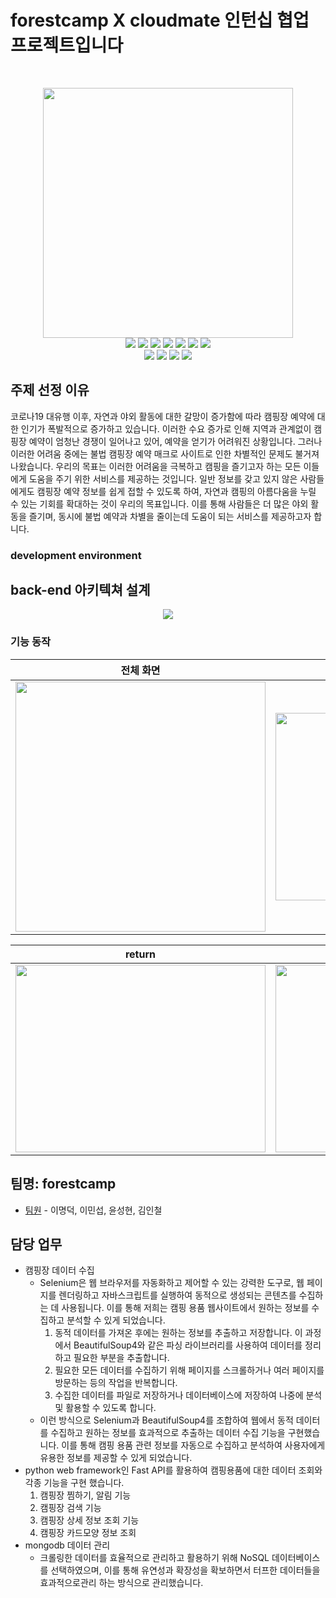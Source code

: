 # forestcamp X cloudmate 인턴십 협업 프로젝트입니다



<br>
<p align="center">
<img width="400px" src="https://github.com/LeeMyungdeok/forestcamp/assets/115915362/1b353e95-3818-4f7b-a253-0f9b0679acc8">
<br>
<img src= "https://img.shields.io/badge/Javascript-F7DF1E?style=flat-square&logo=JavaScript&logoColor=white" />
<img src= "https://img.shields.io/badge/nodedotjs-339933?style=flat-square&logo=nodedotjs&logoColor=white" />
<img src= "https://img.shields.io/badge/mysql-4479A1?style=flat-square&logo=mysql&logoColor=white" />
<img src= "https://img.shields.io/badge/mongodb-47A248?style=flat-square&logo=mongodb&logoColor=white" />
<img src= "https://img.shields.io/badge/CSS3-1572B6?style=flat-square&logo=CSS3&logoColor=white" />
<img src= "https://img.shields.io/badge/Python-3776AB?style=flat-square&logo=Python&logoColor=white" />
<img src= "https://img.shields.io/badge/react-61DAFB?style=flat-square&logo=react&logoColor=white" />
<br>
<img src= "https://img.shields.io/badge/amazonec2-FF9900?style=flat-square&logo=amazonec2&logoColor=white" />
<img src= "https://img.shields.io/badge/amazonsimpleemailservice-DD344C?style=flat-square&logo=amazonsimpleemailservice&logoColor=white" />
<img src= "https://img.shields.io/badge/docker-2496ED?style=flat-square&logo=docker&logoColor=white" />
<img src= "https://img.shields.io/badge/inux-FCC624?style=flat-square&logo=linux&logoColor=white" />
<br>
</p>

## 주제 선정 이유
코로나19 대유행 이후, 자연과 야외 활동에 대한 갈망이 증가함에 따라 캠핑장 예약에 대한 인기가 폭발적으로 증가하고 있습니다. 이러한 수요 증가로 인해 지역과 관계없이 캠핑장 예약이 엄청난 경쟁이 일어나고 있어, 예약을 얻기가 어려워진 상황입니다. 그러나 이러한 어려움 중에는 불법 캠핑장 예약 매크로 사이트로 인한 차별적인 문제도 불거져 나왔습니다.
우리의 목표는 이러한 어려움을 극복하고 캠핑을 즐기고자 하는 모든 이들에게 도움을 주기 위한 서비스를 제공하는 것입니다. 일반 정보를 갖고 있지 않은 사람들에게도 캠핑장 예약 정보를 쉽게 접할 수 있도록 하여, 자연과 캠핑의 아름다움을 누릴 수 있는 기회를 확대하는 것이 우리의 목표입니다. 이를 통해 사람들은 더 많은 야외 활동을 즐기며, 동시에 불법 예약과 차별을 줄이는데 도움이 되는 서비스를 제공하고자 합니다.

### development environment



## back-end 아키텍쳐 설계

<p align="center">
<img src='https://github.com/seonghtun/ForestCamp/assets/74886046/8edd99e9-d122-4c1a-8502-a4b379807b5f' >
</p>

### 기능 동작
|                전체 화면             |                sign up               |
| :----------------------------------: | :----------------------------------: | 
| <img src='https://github.com/LeeMyungdeok/forestcamp/assets/115915362/e0d33021-77ed-43f4-bdf3-d72507daa963' width='400px' height='400px'> | <img src='https://github.com/LeeMyungdeok/forestcamp/assets/115915362/e7ae0496-4111-4ff8-9853-3bb2c9468325' width='400px' height='300px'>  |

|                return              |                rental               |
| :----------------------------------: | :----------------------------------: |
| <img src='https://github.com/LeeMyungdeok/forestcamp/assets/115915362/29467aa2-07ac-4fa5-be32-447cbd0f7abe' width='400px' height='300px'> | <img src='https://github.com/LeeMyungdeok/forestcamp/assets/115915362/90a81ef9-52b3-404b-8c24-9a329da9c126' width='400px' height='300px'> |


## 팀명: forestcamp

* [팀원](링크) - 이명덕, 이민섭, 윤성현, 김인철

## 담당 업무
- 캠핑장 데이터 수집
  - Selenium은 웹 브라우저를 자동화하고 제어할 수 있는 강력한 도구로, 웹 페이지를 렌더링하고 자바스크립트를 실행하여 동적으로 생성되는 콘텐츠를 수집하는 데 사용됩니다. 이를 통해 저희는 캠핑 용품 웹사이트에서 원하는 정보를 수집하고 분석할 수 있게 되었습니다.
    1. 동적 데이터를 가져온 후에는 원하는 정보를 추출하고 저장합니다. 이 과정에서 BeautifulSoup4와 같은 파싱 라이브러리를 사용하여 데이터를 정리하고 필요한 부분을 추출합니다.
    2. 필요한 모든 데이터를 수집하기 위해 페이지를 스크롤하거나 여러 페이지를 방문하는 등의 작업을 반복합니다.
    3. 수집한 데이터를 파일로 저장하거나 데이터베이스에 저장하여 나중에 분석 및 활용할 수 있도록 합니다.
  - 이런 방식으로 Selenium과 BeautifulSoup4를 조합하여 웹에서 동적 데이터를 수집하고 원하는 정보를 효과적으로 추출하는 데이터 수집 기능을 구현했습니다. 이를 통해 캠핑 용품 관련 정보를 자동으로 수집하고 분석하여 사용자에게 유용한 정보를 제공할 수 있게 되었습니다.
- python web framework인 Fast API를 활용하여 캠핑용품에 대한 데이터 조회와 각종 기능을 구현 했습니다.
  1. 캠핑장 찜하기, 알림 기능
  2. 캠핑장 검색 기능
  3. 캠핑장 상세 정보 조회 기능
  4. 캠핑장 카드모양 정보 조회
- mongodb 데이터 관리 
  - 크롤링한 데이터를 효율적으로 관리하고 활용하기 위해 NoSQL 데이터베이스를 선택하였으며, 이를 통해 유연성과 확장성을 확보하면서 터프한 데이터들을 효과적으로관리 하는 방식으로 관리했습니다. 
